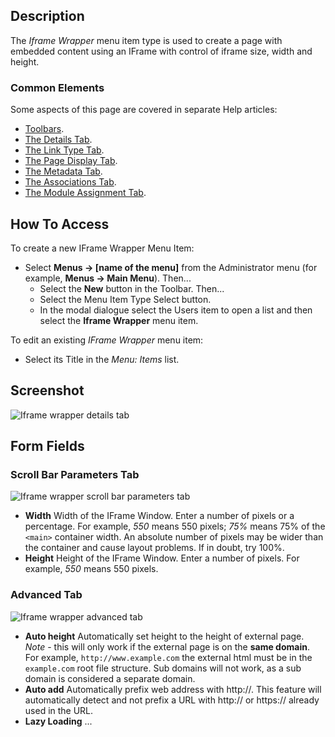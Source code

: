 <!-- Filename: Help4.x:Menu_Item:_Iframe_Wrapper / Display title: Iframe Wrapper -->

## Description

The *Iframe Wrapper* menu item type is used to create a page with embedded
content using an IFrame with control of iframe size, width and height.

### Common Elements

Some aspects of this page are covered in separate Help articles:

* [Toolbars](jdocmanual?article=help/common-elements/toolbars).
* [The Details Tab](jdocmanual?article=help/menu-items-common/menu-item-details).
* [The Link Type Tab](jdocmanual?article=help/menu-items-common/menu-item-link-type).
* [The Page Display Tab](jdocmanual?article=help/menu-items-common/menu-item-page-display).
* [The Metadata Tab](jdocmanual?article=help/menu-items-common/menu-item-metadata).
* [The Associations Tab](jdocmanual?article=help/common-elements/edit-associations).
* [The Module Assignment Tab](jdocmanual?article=help/menu-items-common/menu-item-module-assignment).

## How To Access

To create a new IFrame Wrapper Menu Item:

- Select **Menus → \[name of the menu\]** from the Administrator
  menu (for example, **Menus → Main Menu**). Then...
  - Select the **New** button in the Toolbar. Then...
  - Select the Menu Item Type Select button.
  - In the modal dialogue select the Users item to open a list and then
    select the **Iframe Wrapper** menu item.

To edit an existing *IFrame Wrapper* menu item:

- Select its Title in the *Menu: Items* list.

## Screenshot

![Iframe wrapper details tab](../../../en/images/menu-items/wrapper-iframe-wrapper-details-tab.png)

## Form Fields

### Scroll Bar Parameters Tab

![Iframe wrapper scroll bar parameters tab](../../../en/images/menu-items/wrapper-scroll-bar-parameters-tab.png)

- **Width** Width of the IFrame Window. Enter a number of pixels or a 
  percentage. For example, *550* means 550 pixels; *75%* means 75% of the 
  `<main>` container width. An absolute number of pixels may be wider than
  the container and cause layout problems. If in doubt, try 100%.
- **Height** Height of the IFrame Window. Enter a number of pixels. For example,
  *550* means 550 pixels.

### Advanced Tab

![Iframe wrapper advanced tab](../../../en/images/menu-items/wrapper-advanced-tab.png)

- **Auto height** Automatically set height to the height of external page.
  *Note* - this will only work if the external page is on the **same
  domain**. For example, `http://www.example.com` the external html must
  be in the `example.com` root file structure. Sub domains will not
  work, as a sub domain is considered a separate domain.
- **Auto add** Automatically prefix web address with http://. This
  feature will automatically detect and not prefix a URL with http:// or
  https:// already used in the URL.
- **Lazy Loading** ...
